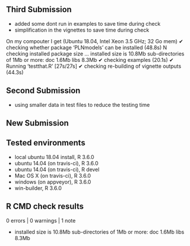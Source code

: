 
## Third Submission

* added some dont run in examples to save time during check
* simplification in the vignettes to save time during check

On my compouter I get (Ubuntu 18.04, Intel Xeon 3.5 GHz; 32 Go mem)
✔  checking whether package ‘PLNmodels’ can be installed (48.8s)
N  checking installed package size ...
     installed size is 10.8Mb
     sub-directories of 1Mb or more:
       doc    1.6Mb
       libs   8.3Mb
✔  checking examples (20.1s)
✔  Running ‘testthat.R’ [27s/27s]
✔  checking re-building of vignette outputs (44.3s)

## Second Submission

* using smaller data in test files to reduce the testing time

## New Submission

## Tested environments

- local ubuntu 18.04 install, R 3.6.0
- ubuntu 14.04 (on travis-ci), R 3.6.0
- ubuntu 14.04 (on travis-ci), R devel
- Mac OS X (on travis-ci), R 3.6.0
- windows (on appveyor), R 3.6.0
- win-builder, R 3.6.0

## R CMD check results

0 errors | 0 warnings | 1 note

* installed size is 10.8Mb
     sub-directories of 1Mb or more:
       doc    1.6Mb
       libs   8.3Mb
